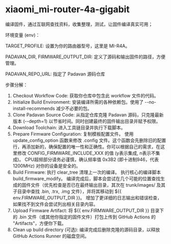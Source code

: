 # xiaomi_mi-router-4a-gigabit
编译固件，通过互联网查找资料，收集整理，测试，让固件编译真实可用；

环境变量 (env)：

TARGET_PROFILE: 设置为你的路由器型号，这里是 MI-R4A。

PADAVAN_DIR, FIRMWARE_OUTPUT_DIR: 定义了源码和输出固件的路径，方便管理。

PADAVAN_REPO_URL: 指定了 Padavan 源码仓库


步骤分解：
1. Checkout Workflow Code: 获取你仓库中包含此 workflow 文件的代码。
2. Initialize Build Environment: 安装编译所需的各种依赖包。使用了 --no-install-recommends 减少不必要的包。
3. Clone Padavan Source Code: 从指定仓库克隆 Padavan 源码，只克隆最新版本 (--depth=1) 以节省时间。同时创建最终的固件输出目录并赋予权限。
4. Download Toolchain: 进入工具链目录并执行下载脚本。
5. Prepare Firmware Configuration:
复制模板配置文件。
使用 update_config_option 函数来修改 .config 文件。这个函数会先删除旧的配置行，再添加新的，确保配置的唯一性和正确性。你可以根据自己的需求，在这里修改 CONFIG_FIRMWARE_INCLUDE_XXX 的值 (y表示集成, n表示不集成)。
CPU超频部分请务必谨慎，确认频率值 0x3B2 (即十进制946，代表1200MHz) 对你的设备是安全的。
6. Build Firmware:
执行 clear_tree 清理上一次的编译。
执行核心的编译脚本 build_firmware_modify。
编译完成后，脚本会尝试在几个可能的位置查找生成的固件文件（优先检查是否已在最终输出目录，其次在 trunk/images/ 及其子目录中查找 .bin, .trx, .img 文件），并将其移动到 ${{ env.FIRMWARE_OUTPUT_DIR }}。
增加了更详细的日志输出和错误检查，如果找不到文件会尝试列出相关目录内容。
7. Upload Firmware Artifact: 将 ${{ env.FIRMWARE_OUTPUT_DIR }} 目录下的 .bin 文件（或其他你指定的固件文件）打包上传到 GitHub Actions 的 "Artifacts"，方便你下载。
8. Clean up build directory (可选): 编译完成后删除克隆的源码目录，以释放 GitHub Actions Runner 的磁盘空间。
